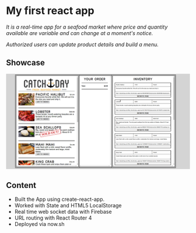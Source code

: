 # My first react app

*It is a real-time app for a seafood market where price and quantity available are variable and can change at a moment's notice.*

*Authorized users can update product details and build a menu.*


## Showcase

![gif](react-app.gif)


## Content

* Built the App using create-react-app.
* Worked with State and HTML5 LocalStorage
* Real time web socket data with Firebase
* URL routing with React Router 4
* Deployed via now.sh

<!-- ## Test locally

Run the following in your terminal:

1. Clone repo locally
1. cd catch-of-the-day
2. npm install
3. npm start -->


